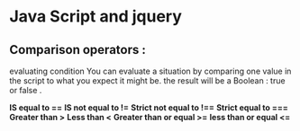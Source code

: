 # Java Script and jquery


## Comparison operators :
evaluating condition 
You can evaluate a situation by comparing one value in the script to what you expect it might be. the result will be a Boolean : true or false .

**IS equal to ==**
**IS not equal to !=**
**Strict not equal to !==**
**Strict equal to ===**
**Greater than >**
**Less than <**
**Greater than or equal >=**
**less than or equal <=**